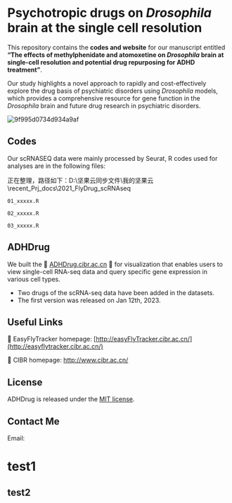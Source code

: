 # Psychotropic drugs on *Drosophila* brain at the single cell resolution 

This repository contains the **codes and website** for our manuscript entitled **“The effects of methylphenidate and atomoxetine on *Drosophila* brain at single-cell resolution and potential drug repurposing for ADHD treatment”**.

Our study highlights a novel approach to rapidly and cost-effectively explore the drug basis of psychiatric disorders using *Drosophila* models, which provides a comprehensive resource for gene function in the *Drosophila* brain and future drug research in psychiatric disorders.

![9f995d0734d934a9af](D:\坚果云同步文件\我的坚果云\recent_Prj_docs\2021_FlyDrug_scRNAseq\3_DataAnalysis01\5_GitHubFiles\9f995d0734d934a9af.png)

## **Codes**

Our scRNASEQ data were mainly processed by Seurat, R codes used for analyses are in the following files:

正在整理，路径如下：D:\坚果云同步文件\我的坚果云\recent_Prj_docs\2021_FlyDrug_scRNAseq

`01_xxxxx.R`

`02_xxxxx.R`

`03_xxxxx.R`

## ADHDrug 

We built the 💜 [ADHDrug.cibr.ac.cn](adhdrug.cibr.ac.cn/) 💜 for visualization that enables users to view single-cell RNA-seq data and query specific gene expression in various cell types.

- Two drugs of the scRNA-seq data have been added in the datasets.
- The first version was released on Jan 12th, 2023.

## Useful Links

💜 EasyFlyTracker homepage: [http://easyFlyTracker.cibr.ac.cn/](http://easyflytracker.cibr.ac.cn/)

💜 CIBR homepage: http://www.cibr.ac.cn/

## License

ADHDrug is released under the [MIT license](https://github.com/azzhu/EasyFlyTracker/blob/master/LICENSE).

## **Contact Me**

Email:

# test1

## test2

